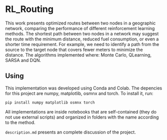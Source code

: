 # RL_Routing

This work presents optimized routes between two nodes in a geographic network, comparing the performance of different reinforcement learning methods.
The shortest path between two nodes in a network may suggest the route with the minimum distance, reduced fuel consumption, or even a shorter time requirement. For example, we need to identify a path from the source to the target node that covers fewer meters to minimize the distance.
The algorithms implemented where: Monte Carlo, QLearning, SARSA and DQN.

## Using

This implementation was developed using Conda and Colab. The depencies for this project are numpy, matplotlib, osmnx and torch. To install it, run:

`pip install numpy matplotlib osmnx torch`

All implementations are inside notebooks that are self-contained (they do not use external scripts) and organized in folders with the name according to the method. 

`description.md` presents an complete discussion of the project.
